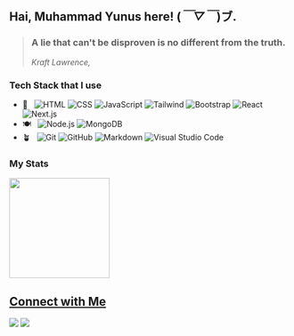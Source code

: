 ## Hai, Muhammad Yunus here! (*￣▽￣*)ブ.
> ### A lie that can't be disproven is no different from the truth. <br>
>  _Kraft Lawrence,_

### Tech Stack that I use

- 🥗 &nbsp;
  ![HTML](https://img.shields.io/badge/-HTML-333333?style=flat&logo=HTML5)
  ![CSS](https://img.shields.io/badge/-CSS-333333?style=flat&logo=CSS3&logoColor=1572B6)
  ![JavaScript](https://img.shields.io/badge/-JavaScript-333333?style=flat&logo=javascript)
  ![Tailwind](https://img.shields.io/badge/-Tailwind-333333?style=flat&logo=tailwindcss&logoColor=563D7C)
  ![Bootstrap](https://img.shields.io/badge/-Bootstrap-333333?style=flat&logo=bootstrap&logoColor=563D7C)
  ![React](https://img.shields.io/badge/-React-333333?style=flat&logo=react)
  ![Next.js](https://img.shields.io/badge/-Next.js-333333?style=flat&logo=next.js)
- 🍽️ &nbsp;
  ![Node.js](https://img.shields.io/badge/-Node.js-333333?style=flat&logo=node.js)
  ![MongoDB](https://img.shields.io/badge/-MongoDB-333333?style=flat&logo=mongodb)
- 🪴 &nbsp;
  ![Git](https://img.shields.io/badge/-Git-333333?style=flat&logo=git)
  ![GitHub](https://img.shields.io/badge/-GitHub-333333?style=flat&logo=github)
  ![Markdown](https://img.shields.io/badge/-Markdown-333333?style=flat&logo=markdown)
  ![Visual Studio Code](https://img.shields.io/badge/-Visual%20Studio%20Code-333333?style=flat&logo=visual-studio-code&logoColor=007ACC)

### My Stats
<p>
<a href="https://github.com/snymnd">
  <img height="180em" src="https://github-readme-stats.vercel.app/api?username=snymnd&count_private=true&show_icons=true&hide=issues,stars&hide_rank=true&title_color=8afbfd&icon_color=8afbfd&theme=algolia" />
</p>


## Connect with Me

<!-- <a href="https://rizqitsani.dev" target="_blank" rel="noreferrer noopener"><img src="https://img.shields.io/badge/-rizqitsani.dev-3423A6?style=flat-square&logo=Google-Chrome&logoColor=white"/></a> -->
<a href="https://www.linkedin.com/in/muhammad-yunus-68920021b/" target="_blank" rel="noreferrer noopener"><img src="https://img.shields.io/badge/-Muhammad%20Yunus-0077B5?style=flat-square&logo=Linkedin&logoColor=white"/></a>
<a href="mailto:muh.yunus310502@gmail.com"><img src="https://img.shields.io/badge/-muh.yunus310502@gmail.com-D14836?style=flat-square&logo=Gmail&logoColor=white"/></a>
